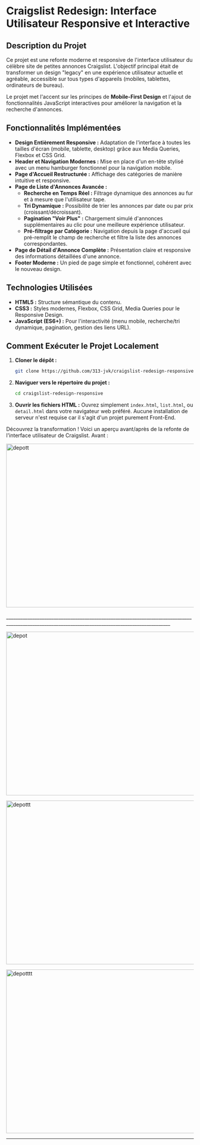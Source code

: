# Craigslist Redesign: Interface Utilisateur Responsive et Interactive

## Description du Projet

Ce projet est une refonte moderne et responsive de l'interface utilisateur du célèbre site de petites annonces Craigslist. L'objectif principal était de transformer un design "legacy" en une expérience utilisateur actuelle et agréable, accessible sur tous types d'appareils (mobiles, tablettes, ordinateurs de bureau).

Le projet met l'accent sur les principes de **Mobile-First Design** et l'ajout de fonctionnalités JavaScript interactives pour améliorer la navigation et la recherche d'annonces.

## Fonctionnalités Implémentées

* **Design Entièrement Responsive :** Adaptation de l'interface à toutes les tailles d'écran (mobile, tablette, desktop) grâce aux Media Queries, Flexbox et CSS Grid.
* **Header et Navigation Modernes :** Mise en place d'un en-tête stylisé avec un menu hamburger fonctionnel pour la navigation mobile.
* **Page d'Accueil Restructurée :** Affichage des catégories de manière intuitive et responsive.
* **Page de Liste d'Annonces Avancée :**
    * **Recherche en Temps Réel :** Filtrage dynamique des annonces au fur et à mesure que l'utilisateur tape.
    * **Tri Dynamique :** Possibilité de trier les annonces par date ou par prix (croissant/décroissant).
    * **Pagination "Voir Plus" :** Chargement simulé d'annonces supplémentaires au clic pour une meilleure expérience utilisateur.
    * **Pré-filtrage par Catégorie :** Navigation depuis la page d'accueil qui pré-remplit le champ de recherche et filtre la liste des annonces correspondantes.
* **Page de Détail d'Annonce Complète :** Présentation claire et responsive des informations détaillées d'une annonce.
* **Footer Moderne :** Un pied de page simple et fonctionnel, cohérent avec le nouveau design.

## Technologies Utilisées

* **HTML5 :** Structure sémantique du contenu.
* **CSS3 :** Styles modernes, Flexbox, CSS Grid, Media Queries pour le Responsive Design.
* **JavaScript (ES6+) :** Pour l'interactivité (menu mobile, recherche/tri dynamique, pagination, gestion des liens URL).

## Comment Exécuter le Projet Localement

1.  **Cloner le dépôt :**
    ```bash
    git clone https://github.com/313-jvk/craigslist-redesign-responsive.git
    ```

2.  **Naviguer vers le répertoire du projet :**
    ```bash
    cd craigslist-redesign-responsive 
    ```

3.  **Ouvrir les fichiers HTML :**
    Ouvrez simplement `index.html`, `list.html`, ou `detail.html` dans votre navigateur web préféré. Aucune installation de serveur n'est requise car il s'agit d'un projet purement Front-End.

Découvrez la transformation ! Voici un aperçu avant/après de la refonte de l'interface utilisateur de Craigslist. Avant : 


<img width="600" height="440" alt="depott" src="https://github.com/user-attachments/assets/bad2912f-12e6-4cd0-a67c-099ee4ccb704" /> <br> <br> 
___________________________________________________________________________________________________________________________________________________ <br> 

 <img width="600" height="440" alt="depot" src="https://github.com/user-attachments/assets/a0d41c3d-d12f-4488-a4a2-d202b30f88e0" /> <br> 
        
 <img width="600" height="440" alt="depottt" src="https://github.com/user-attachments/assets/b3d25212-9cbb-4f6c-8b43-3d718c4463b4" /> <br> 
        
 <img width="600" height="440" alt="depotttt" src="https://github.com/user-attachments/assets/7977efee-1561-44e1-9a9d-65642ab92eff" />
        




---
